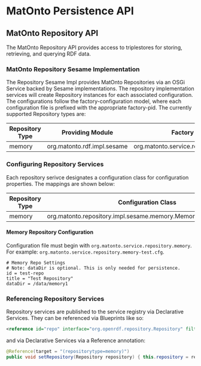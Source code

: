 # MatOnto Persistence API

## MatOnto Repository API

The MatOnto Repository API provides access to triplestores for storing, retrieving, and querying RDF data.

### MatOnto Repository Sesame Implementation

The Repository Sesame Impl provides MatOnto Repositories via an OSGi Service backed by Sesame 
implementations. The repository implementation services will create Repository instances for each associated 
configuration. The configurations follow the factory-configuration model, where each configuration file is prefixed 
with the appropriate factory-pid. The currently supported Repository types are:

| Repository Type | Providing Module | Factory-PID |
| --------------- | ---------------- | ----------- |
| memory | org.matonto.rdf.impl.sesame | org.matonto.service.repository.memory |

### Configuring Repository Services

Each repository serivce designates a configuration class for configuration properties. The mappings are shown below:

| Repository Type | Configuration Class |
| --------------- | ------------------- |
| memory | org.matonto.repository.impl.sesame.memory.MemoryRepositoryConfig |

#### Memory Repository Configuration

Configuration file must begin with `org.matonto.service.repository.memory`. For example: 
`org.matonto.service.repository.memory-test.cfg`.

```
# Memory Repo Settings
# Note: dataDir is optional. This is only needed for persistence.
id = test-repo
title = "Test Repository"
dataDir = /data/memory1
```

### Referencing Repository Services

Repository services are published to the service registry via Declarative Services. They can be referenced via 
Blueprints like so:
 
```xml
<reference id="repo" interface="org.openrdf.repository.Repository" filter="(repositorytype=memory)"/>
```
    
and via Declarative Services via a Reference annotation:

```java
@Reference(target = "(repositorytype=memory)")
public void setRepository(Repository repository) { this.repository = repository; }
```
    